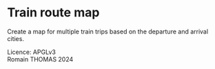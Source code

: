# Train route map

Create a map for multiple train trips based on the departure and arrival cities.

Licence: APGLv3  
Romain THOMAS 2024
